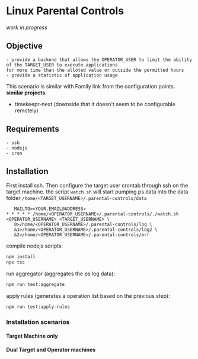 # Linux Parental Controls
_work in progress_
## Objective
    - provide a backend that allows the OPERATOR_USER to limit the ability of the TARGET_USER to execute applications
    for more time than the alloted value or outside the permitted hours
    - provide a statistic of application usage
    
This scenario is similar with Family link from the configuration points. 
**similar projects**:
 - timekeepr-next (downside that it doesn't seem to be configurable remotely)


## Requirements
    - ssh
    - nodejs
    - cron

## Installation
 First install ssh. Then configure the target user crontab through ssh on the target machine.
 the script `watch.sh` will start pumping ps data into the data folder `/home/<TARGET_USERNAME>/.parental-controls/data`
 ```crontab
    MAILTO=<YOUR.EMAIL@ADDRESS>
* * * * * /home/<OPERATOR_USERNAME>/.parental-controls/./watch.sh <OPERATOR_USERNAME> <TARGET_USERNAME> \
    0>/home/<OPERATOR_USERNAME>/.parental-controls/log \
    &1>/home/<OPERATOR_USERNAME>/.parental-controls/log2 \
    &2>/home/<OPERATOR_USERNAME>/.parental-controls/err
 ```
 compile nodejs scripts:
 ```bash
 npm install
 npx tsc
 ```

 run aggregator (aggregates the ps log data):
 ```bash
 npm run test:aggregate
 ```

 apply rules (generates a operation list based on the previous step):
 ```bash
 npm run test:apply-rules
 ```

### Installation scenarios
#### Target Machine only
#### Dual Target and Operator machines